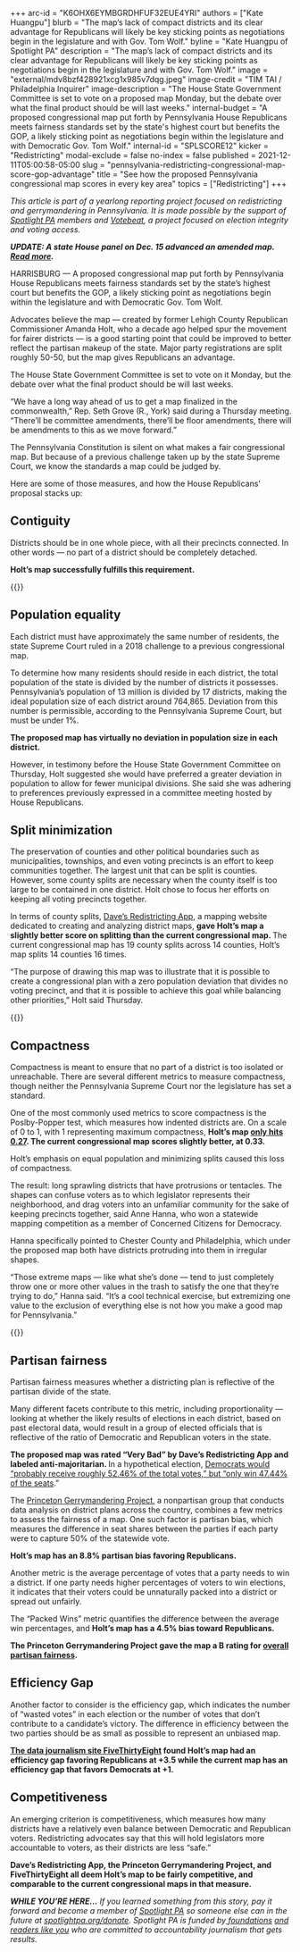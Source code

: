 +++
arc-id = "K6OHX6EYMBGRDHFUF32EUE4YRI"
authors = ["Kate Huangpu"]
blurb = "The map’s lack of compact districts and its clear advantage for Republicans will likely be key sticking points as negotiations begin in the legislature and with Gov. Tom Wolf."
byline = "Kate Huangpu of Spotlight PA"
description = "The map’s lack of compact districts and its clear advantage for Republicans will likely be key sticking points as negotiations begin in the legislature and with Gov. Tom Wolf."
image = "external/mdv8bzf428921xcg1x985v7dqg.jpeg"
image-credit = "TIM TAI / Philadelphia Inquirer"
image-description = "The House State Government Committee is set to vote on a proposed map Monday, but the debate over what the final product should be will last weeks."
internal-budget = "A proposed congressional map put forth by Pennsylvania House Republicans meets fairness standards set by the state's highest court but benefits the GOP, a likely sticking point as negotiations begin within the legislature and with Democratic Gov. Tom Wolf."
internal-id = "SPLSCORE12"
kicker = "Redistricting"
modal-exclude = false
no-index = false
published = 2021-12-11T05:00:58-05:00
slug = "pennsylvania-redistricting-congressional-map-score-gop-advantage"
title = "See how the proposed Pennsylvania congressional map scores in every key area"
topics = ["Redistricting"]
+++

<i>This article is part of a yearlong reporting project focused on redistricting and gerrymandering in Pennsylvania. It is made possible by the support of </i><a href="https://www.spotlightpa.org/"><i>Spotlight PA</i></a><i> members and </i><a href="https://votebeat.org/"><i>Votebeat</i></a><i>, a project focused on election integrity and voting access.</i>

<i><b>UPDATE: A state House panel on Dec. 15 advanced an amended map. </b></i><a href="https://www.spotlightpa.org/news/2021/12/pa-congressional-maps-proposed-redistricting/" target="_blank"><i><b>Read more</b></i></a><i><b>.</b></i>

HARRISBURG — A proposed congressional map put forth by Pennsylvania House Republicans meets fairness standards set by the state’s highest court but benefits the GOP, a likely sticking point as negotiations begin within the legislature and with Democratic Gov. Tom Wolf.

Advocates believe the map — created by former Lehigh County Republican Commissioner Amanda Holt, who a decade ago helped spur the movement for fairer districts — is a good starting point that could be improved to better reflect the partisan makeup of the state. Major party registrations are split roughly 50-50, but the map gives Republicans an advantage.

The House State Government Committee is set to vote on it Monday, but the debate over what the final product should be will last weeks.

<script src="https://www.spotlightpa.org/embed.js" async></script><div data-spl-embed-version="1" data-spl-src="https://www.spotlightpa.org/embeds/newsletter/"></div>

“We have a long way ahead of us to get a map finalized in the commonwealth,” Rep. Seth Grove (R., York) said during a Thursday meeting. “There’ll be committee amendments, there’ll be floor amendments, there will be amendments to this as we move forward.”

The Pennsylvania Constitution is silent on what makes a fair congressional map. But because of a previous challenge taken up by the state Supreme Court, we know the standards a map could be judged by.

Here are some of those measures, and how the House Republicans’ proposal stacks up:

## Contiguity

Districts should be in one whole piece, with all their precincts connected. In other words — no part of a district should be completely detached.

<b>Holt’s map successfully fulfills this requirement.</b>

{{<picture src="external/63d4vdvyb632w2td6pa87wjm0m.jpeg" description="Proposed District 4 meets the standard for contiguity, as no section is detached." caption="Proposed District 4 meets the standard for contiguity, as no section is detached." credit="Screenshot of map via House State Government Committee">}} 

## Population equality

Each district must have approximately the same number of residents, the state Supreme Court ruled in a 2018 challenge to a previous congressional map.

To determine how many residents should reside in each district, the total population of the state is divided by the number of districts it possesses. Pennsylvania’s population of 13 million is divided by 17 districts, making the ideal population size of each district around 764,865. Deviation from this number is permissible, according to the Pennsylvania Supreme Court, but must be under 1%.

<b>The proposed map has virtually no deviation in population size in each district.</b>

However, in testimony before the House State Government Committee on Thursday, Holt suggested she would have preferred a greater deviation in population to allow for fewer municipal divisions. She said she was adhering to preferences previously expressed in a committee meeting hosted by House Republicans.

## Split minimization

The preservation of counties and other political boundaries such as municipalities, townships, and even voting precincts is an effort to keep communities together. The largest unit that can be split is counties. However, some county splits are necessary when the county itself is too large to be contained in one district. Holt chose to focus her efforts on keeping all voting precincts together.

In terms of county splits, <a href="https://davesredistricting.org/maps#home">Dave’s Redistricting App</a>, a mapping website dedicated to creating and analyzing district maps, <b>gave Holt’s map a slightly better score on splitting than the current congressional map. </b>The current congressional map has 19 county splits across 14 counties, Holt’s map splits 14 counties 16 times.

“The purpose of drawing this map was to illustrate that it is possible to create a congressional plan with a zero population deviation that divides no voting precinct, and that it is possible to achieve this goal while balancing other priorities,” Holt said Thursday.

{{<picture src="external/vcvx853wcyn4qdk23dy05r2es0.jpeg" description="Proposed District 16 groups together six counties, keeping five completely intact and the majority of the sixth together. Its boundaries also follow municipal and precinct lines." caption="Proposed District 16 groups together six counties, keeping five completely intact and the majority of the sixth together. Its boundaries also follow municipal and precinct lines." credit="Screenshot of map via House State Government Committee ">}} 

## Compactness

Compactness is meant to ensure that no part of a district is too isolated or unreachable. There are several different metrics to measure compactness, though neither the Pennsylvania Supreme Court nor the legislature has set a standard.

One of the most commonly used metrics to score compactness is the Poslby-Popper test, which measures how indented districts are. On a scale of 0 to 1, with 1 representing maximum compactness, <b>Holt’s map </b><a href="https://davesredistricting.org/maps#ratings::9d024b06-1786-46ac-a659-4e9f720478d9"><b>only hits 0.27</b></a><b>. The current congressional map scores slightly better, at 0.33.</b>

Holt’s emphasis on equal population and minimizing splits caused this loss of compactness.

The result: long sprawling districts that have protrusions or tentacles. The shapes can confuse voters as to which legislator represents their neighborhood, and drag voters into an unfamiliar community for the sake of keeping precincts together, said Anne Hanna, who won a statewide mapping competition as a member of Concerned Citizens for Democracy.

Hanna specifically pointed to Chester County and Philadelphia, which under the proposed map both have districts protruding into them in irregular shapes.

“Those extreme maps — like what she’s done — tend to just completely throw one or more other values in the trash to satisfy the one that they’re trying to do,” Hanna said. “It’s a cool technical exercise, but extremizing one value to the exclusion of everything else is not how you make a good map for Pennsylvania.”

{{<picture src="external/rpb2qqhsbgy97e64ekr8pzbke0.jpeg" description="Proposed District 5 shows the consequence of prioritizing equal population and minimizing splits. The district is not compact and stretches across several counties." caption="Proposed District 5 shows the consequence of prioritizing equal population and minimizing splits. The district is not compact and stretches across several counties." credit="Screenshot of map via House State Government Committee">}} 

## Partisan fairness

Partisan fairness measures whether a districting plan is reflective of the partisan divide of the state.

Many different facets contribute to this metric, including proportionality — looking at whether the likely results of elections in each district, based on past electoral data, would result in a group of elected officials that is reflective of the ratio of Democratic and Republican voters in the state.

<b>The proposed map was rated “Very Bad” by Dave’s Redistricting App and labeled anti-majoritarian. </b>In a hypothetical election, <a href="https://davesredistricting.org/maps#ratings::9d024b06-1786-46ac-a659-4e9f720478d9">Democrats would “probably receive roughly 52.46% of the total votes,” but “only win 47.44% of the seats</a>.”

The <a href="https://gerrymander.princeton.edu/about">Princeton Gerrymandering Project</a>, a nonpartisan group that conducts data analysis on district plans across the country, combines a few metrics to assess the fairness of a map. One such factor is partisan bias, which measures the difference in seat shares between the parties if each party were to capture 50% of the statewide vote.

<b>Holt’s map has an 8.8% partisan bias favoring Republicans.</b>

Another metric is the average percentage of votes that a party needs to win a district. If one party needs higher percentages of voters to win elections, it indicates that their voters could be unnaturally packed into a district or spread out unfairly.

The “Packed Wins” metric quantifies the difference between the average win percentages, and <b>Holt’s map has a 4.5% bias toward Republicans.</b>

<b>The Princeton Gerrymandering Project gave the map a B rating for </b><a href="https://gerrymander.princeton.edu/redistricting-report-card?planId=recoS86TryPIYO7iN"><b>overall partisan fairness</b></a><b>.</b>

<script src="https://www.spotlightpa.org/embed.js" async></script><div data-spl-embed-version="1" data-spl-src="https://www.spotlightpa.org/embeds/donate/?eyebrow_text=SUPPORT%20SPOTLIGHT%20PA&cta_text=YES%2C%20TRIPLE%20MY%20GIFT&teaser_text=Support%20Spotlight%20PA's%20vital%20investigative%20journalism%20for%20Pennsylvania%20and%20for%20a%20limited%20time%2C%20all%20gifts%20will%20be%20TRIPLED."></div>

## Efficiency Gap

Another factor to consider is the efficiency gap, which indicates the number of “wasted votes” in each election or the number of votes that don’t contribute to a candidate’s victory. The difference in efficiency between the two parties should be as small as possible to represent an unbiased map.

<a href="https://projects.fivethirtyeight.com/redistricting-2022-maps/pennsylvania/"><b>The data journalism site FiveThirtyEight</b></a><b> found Holt’s map had an efficiency gap favoring Republicans at +3.5 while the current map has an efficiency gap that favors Democrats at +1.</b>

## Competitiveness

An emerging criterion is competitiveness, which measures how many districts have a relatively even balance between Democratic and Republican voters. Redistricting advocates say that this will hold legislators more accountable to voters, as their districts are less “safe.”

<b>Dave’s Redistricting App, the Princeton Gerrymandering Project, and FiveThirtyEight all deem Holt’s map to be fairly competitive, and comparable to the current congressional maps in that measure.</b>

<i><b>WHILE YOU’RE HERE...</b></i><i> If you learned something from this story, pay it forward and become a member of </i><a href="https://www.spotlightpa.org/"><i>Spotlight PA</i></a><i> so someone else can in the future at </i><a href="https://www.spotlightpa.org/donate"><i>spotlightpa.org/donate</i></a><i>. Spotlight PA is funded by</i><a href="https://www.spotlightpa.org/support"><i> foundations</i></a><i> </i><a href="https://www.spotlightpa.org/support"><i>and readers like you</i></a><i> who are committed to accountability journalism that gets results.</i>
